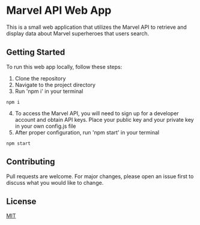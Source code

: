 # Marvel API Web App

This is a small web application that utilizes the Marvel API to retrieve and display data about Marvel superheroes that users search.

## Getting Started

To run this web app locally, follow these steps:

1. Clone the repository
2. Navigate to the project directory
3. Run 'npm i' in your terminal

```terminal
npm i
```

4. To access the Marvel API, you will need to sign up for a developer account and obtain API keys. Place your public key and your private key in your own config.js file
5. After proper configuration, run 'npm start' in your terminal

```terminal
npm start
```

## Contributing

Pull requests are welcome. For major changes, please open an issue first
to discuss what you would like to change.

## License

[MIT](https://choosealicense.com/licenses/mit/)
